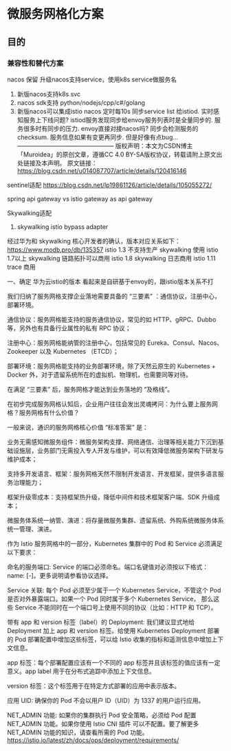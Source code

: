 # 微服务网格化方案

## 目的

### 兼容性和替代方案

nacos 保留 升级nacos支持service，使用k8s service做服务名 
1. 新版nacos支持k8s svc
2. nacos sdk支持 python/nodejs/cpp/c#/golang
3. 新版nacos可以集成istio
nacos 定时每10s 同步service list 给istiod.
实时感知服务上下线问题?
istiod服务发现同步给envoy服务列表时是全量同步的. 服务很多时有同步的压力. envoy直接对接nacos吗?
同步会检测服务的checksum. 服务信息如果有变更再同步. 但是好像有点bug…
————————————————
版权声明：本文为CSDN博主「Muroidea」的原创文章，遵循CC 4.0 BY-SA版权协议，转载请附上原文出处链接及本声明。
原文链接：https://blog.csdn.net/u014087707/article/details/120416146

sentinel适配
https://blog.csdn.net/lp19861126/article/details/105055272/

spring api gateway  vs  istio gateway as api gateway

Skywalking适配
1. skywalking istio bypass adapter

经过华为和 skywalking 核心开发者的确认，版本对应关系如下：
https://www.modb.pro/db/135357
istio
1.3     不支持生产 skywalking
使用
istio
1.7以上  skywalking
链路拓扑可以商用
istio
1.8     skywalking
日志商用
istio
1.11    trace
商用

一、确定 华为云istio的版本 看起来是自研基于envoy的，跟istio版本关系不打


我们归纳了服务网格支撑企业落地需要具备的 “三要素” ：通信协议，注册中心，部署环境。

通信协议：服务网格能支持的服务通信协议，常见的如 HTTP、gRPC、Dubbo 等，另外也有具备行业属性的私有 RPC 协议；

注册中心：服务网格能纳管的注册中心，包括常见的 Eureka、Consul、Nacos、Zookeeper 以及 Kubernetes （ETCD）；

部署环境：服务网格能支持的业务部署环境，除了天然云原生的 Kubernetes + Docker 外，对于遗留系统所在的虚拟机、物理机，也需要同等对待。

在满足 “三要素” 后，服务网格才能达到业务落地的 “及格线”。




在初步完成服务网格认知后，企业用户往往会发出灵魂拷问：为什么要上服务网格？服务网格有什么价值？

一般来说，通识的服务网格核心价值 “标准答案” 是：

业务无需感知微服务组件：微服务架构支撑、网络通信、治理等相关能力下沉到基础设施层，业务部门无需投入专人开发与维护，可以有效降低微服务架构下研发与维护成本；

支持多开发语言、框架：服务网格天然不限制开发语言、开发框架，提供多语言服务治理能力；

框架升级零成本：支持框架热升级，降低中间件和技术框架客户端、SDK 升级成本；

微服务体系统一纳管、演进：将存量微服务集群、遗留系统、外购系统微服务体系统一管理、演进。


作为 Istio 服务网格中的一部分，Kubernetes 集群中的 Pod 和 Service 必须满足以下要求：

命名的服务端口: Service 的端口必须命名。端口名键值对必须按以下格式：name: <protocol>[-<suffix>]。更多说明请参看协议选择。

Service 关联: 每个 Pod 必须至少属于一个 Kubernetes Service，不管这个 Pod 是否对外暴露端口。如果一个 Pod 同时属于多个 Kubernetes Service， 那么这些 Service 不能同时在一个端口号上使用不同的协议（比如：HTTP 和 TCP）。

带有 app 和 version 标签（label）的 Deployment: 我们建议显式地给 Deployment 加上 app 和 version 标签。给使用 Kubernetes Deployment 部署的 Pod 部署配置中增加这些标签，可以给 Istio 收集的指标和遥测信息中增加上下文信息。

app 标签：每个部署配置应该有一个不同的 app 标签并且该标签的值应该有一定意义。app label 用于在分布式追踪中添加上下文信息。

version 标签：这个标签用于在特定方式部署的应用中表示版本。

应用 UID: 确保你的 Pod 不会以用户 ID（UID）为 1337 的用户运行应用。

NET_ADMIN 功能: 如果你的集群执行 Pod 安全策略，必须给 Pod 配置 NET_ADMIN 功能。如果你使用 Istio CNI 插件 可以不配置。要了解更多 NET_ADMIN 功能的知识，请查看所需的 Pod 功能。
https://istio.io/latest/zh/docs/ops/deployment/requirements/

